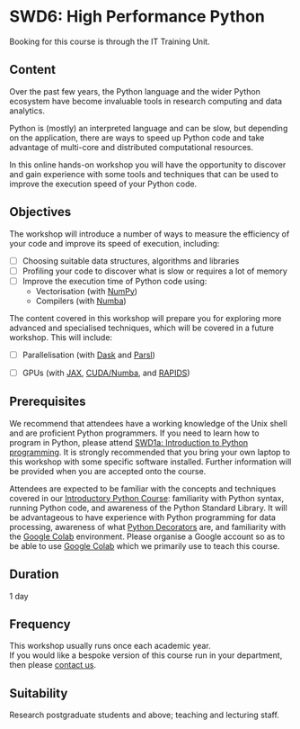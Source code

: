 # SWD6: High Performance Python

Booking for this course is through the IT Training Unit.  

## Content

Over the past few years, the Python language and the wider Python ecosystem have become invaluable tools in research computing and data analytics.
 
Python is (mostly) an interpreted language and can be slow, but depending on the application, there are ways to speed up Python code and take advantage of multi-core and distributed computational resources.

In this online hands-on workshop you will have the opportunity to discover and gain experience with some tools and techniques that can be used to improve the execution speed of your Python code.

## Objectives

The workshop will introduce a number of ways to measure the efficiency of your code and improve its speed of execution, including:

- [ ] Choosing suitable data structures, algorithms and libraries
- [ ] Profiling your code to discover what is slow or requires a lot of memory
- [ ] Improve the execution time of Python code using: 
	- Vectorisation (with [NumPy](https://numpy.org/doc/stable/reference/ufuncs.html))  
	- Compilers (with [Numba](http://numba.pydata.org/))

The content covered in this workshop will prepare you for exploring more advanced and specialised techniques, which will be covered in a future workshop. This will include:

 
- [ ] Parallelisation (with [Dask](https://docs.dask.org/en/latest/) and [Parsl](https://parsl-project.org/))  
- [ ] GPUs (with [JAX](https://jax.readthedocs.io/en/latest/index.html), [CUDA/Numba](https://developer.nvidia.com/how-to-cuda-python), and [RAPIDS](https://developer.nvidia.com/rapids))  


## Prerequisites

We recommend that attendees have a working knowledge of the Unix shell and are proficient Python programmers. If you need to learn how to program in Python, please attend [SWD1a: Introduction to Python programming](https://arc.leeds.ac.uk/training/courses/swd1a/). It is strongly recommended that you bring your own laptop to this workshop with some specific software installed. Further information will be provided when you are accepted onto the course.

Attendees are expected to be familiar with the concepts and techniques covered in our [Introductory Python Course](https://uolr3.leeds.ac.uk/temcatsearch(bD1lbiZjPTUwMA==)/details.htm?gd_objid=50267319): familiarity with Python syntax, running Python code, and awareness of the Python Standard Library. It will be advantageous to have experience with Python programming for data processing, awareness of what [Python Decorators](https://book.pythontips.com/en/latest/decorators.html) are, and familiarity with the [Google Colab](https://colab.research.google.com/) environment. Please organise a Google account so as to be able to use [Google Colab](https://colab.research.google.com/) which we primarily use to teach this course.

## Duration

1 day

## Frequency

This workshop usually runs once each academic year.  
If you would like a bespoke version of this course run in your department, then please [contact us](https://bit.ly/arc-help).  

## Suitability

Research postgraduate students and above; teaching and lecturing staff.
